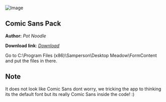 ![Image](https://upload.wikimedia.org/wikipedia/commons/thumb/8/84/Comic_Sans_font.svg/2000px-Comic_Sans_font.svg.png)

## Comic Sans Pack 

**Author:** *Pot Noodle*

**Download link**: *[Download](https://drive.google.com/u/0/uc?id=1W62_K2JBUUlwqSmzD__EZPkt6aoIOA93&export=download)*

Go to C:\Program Files (x86)\Samperson\Desktop Meadow\FormContent and put the files in there.

## Note

It does not look like Comic Sans dont worry, we tricking the app to thinking its the default font but its really Comic Sans inside the code! :)
<!--
Vuk your little include thing did not work so i added the text manully :)
-->

